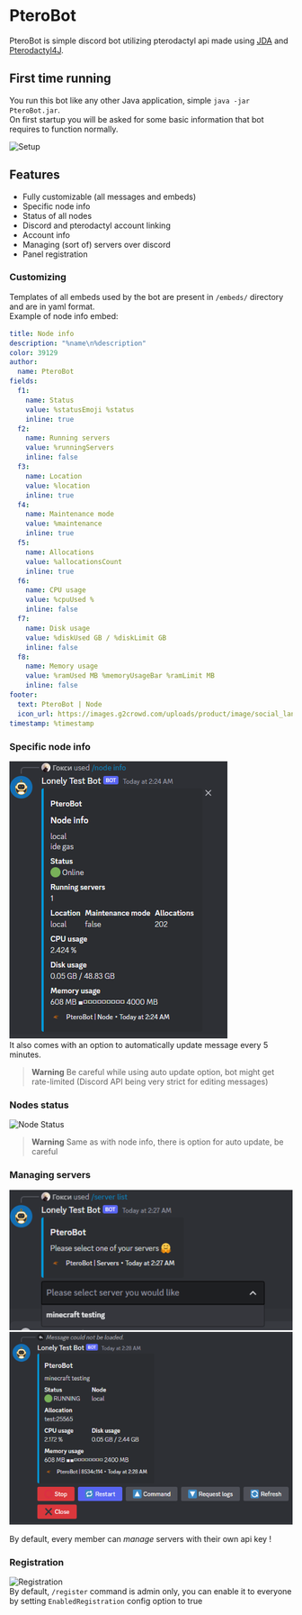 # PteroBot

PteroBot is simple discord bot utilizing pterodactyl api made using [JDA](https://github.com/DV8FromTheWorld/JDA)
and [Pterodactyl4J](https://github.com/mattmalec/Pterodactyl4J).

## First time running

You run this bot like any other Java application, simple `java -jar PteroBot.jar`.  
On first startup you will be asked for some basic information that bot requires to function normally.

![Setup](https://media.discordapp.net/attachments/976766831182368768/1033771478870663228/unknown.png)

## Features

- Fully customizable (all messages and embeds)
- Specific node info
- Status of all nodes
- Discord and pterodactyl account linking
- Account info
- Managing (sort of) servers over discord
- Panel registration

### Customizing

Templates of all embeds used by the bot are present in `/embeds/` directory and are in yaml format.  
Example of node info embed:

```yaml
title: Node info
description: "%name\n%description"
color: 39129
author:
  name: PteroBot
fields:
  f1:
    name: Status
    value: %statusEmoji %status
    inline: true
  f2:
    name: Running servers
    value: %runningServers
    inline: false
  f3:
    name: Location
    value: %location
    inline: true
  f4:
    name: Maintenance mode
    value: %maintenance
    inline: true
  f5:
    name: Allocations
    value: %allocationsCount
    inline: true
  f6:
    name: CPU usage
    value: %cpuUsed %
    inline: false
  f7:
    name: Disk usage
    value: %diskUsed GB / %diskLimit GB
    inline: false
  f8:
    name: Memory usage
    value: %ramUsed MB %memoryUsageBar %ramLimit MB
    inline: false
footer:
  text: PteroBot | Node
  icon_url: https://images.g2crowd.com/uploads/product/image/social_landscape/social_landscape_9f7bed1018bc7ad75c94da92c83c76de/pterodactyl-panel.png
timestamp: %timestamp
```

### Specific node info

![Node Info](/imgs/node_info.png)  
It also comes with an option to automatically update message every 5 minutes.
> **Warning**
> Be careful while using auto update option, bot might get rate-limited (Discord API being very strict for editing
> messages)

### Nodes status

![Node Status](https://cdn.discordapp.com/attachments/976766831182368768/1036448248669425684/unknown.png)
> **Warning**
> Same as with node info, there is option for auto update, be careful

### Managing servers

![Server list](/imgs/server_list.png) ![Server manage](/imgs/server_manage.png)

By default, every member can *manage* servers with their own api key !

### Registration

![Registration](https://cdn.discordapp.com/attachments/976766831182368768/1033776792898642021/unknown.png)  
By default, `/register` command is admin only, you can enable it to everyone by setting `EnabledRegistration` config
option to true
